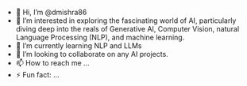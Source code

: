 - 👋 Hi, I’m @dmishra86
- 👀 I’m interested in exploring the fascinating world of AI, particularly diving deep into the reals of Generative AI, Computer Vision, natural Language Processing (NLP), and machine learning.
- 🌱 I’m currently learning NLP and LLMs
- 💞️ I’m looking to collaborate on any AI projects.
- 📫 How to reach me ...
- ⚡ Fun fact: ...

<!---
dmishra86/dmishra86 is a ✨ special ✨ repository because its `README.md` (this file) appears on your GitHub profile.
You can click the Preview link to take a look at your changes.
--->
